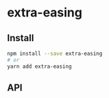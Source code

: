 # extra-easing
## Install
```sh
npm install --save extra-easing
# or
yarn add extra-easing
```

## API
